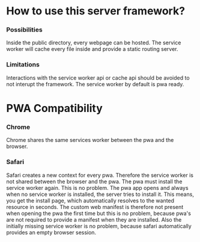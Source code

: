 # How to use this server framework?
### Possibilities
Inside the public directory, every webpage can be hosted. The service worker will cache every file inside and provide a static routing server.

### Limitations
Interactions with the service worker api or cache api should be avoided to not interupt the framework.
The service worker by default is pwa ready.

# PWA Compatibility
### Chrome
Chrome shares the same services worker between the pwa and the browser.

### Safari
Safari creates a new context for every pwa.
Therefore the service worker is not shared between the browser and the pwa. The pwa must install the service worker again.
This is no problem. The pwa app opens and always when no service worker is installed, the server tries to install it. This means, you get the install page, which automatically resolves to the wanted resource in seconds. The custom web manifest is therefore not present when opening the pwa the first time but this is no problem, because pwa's are not required to provide a manifest when they are installed. Also the initially missing service worker is no problem, because safari automatically provides an empty browser session.
